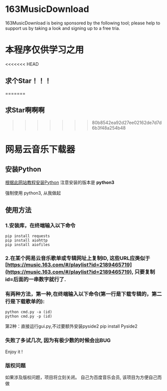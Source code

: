 # 163MusicDownload
163MusicDownload is being sponsored by the following tool; please help to support us by taking a look and signing up to a free tria.
# 本程序仅供学习之用
<<<<<<< HEAD
## 求个Star！！！
=======

## 求Star啊啊啊

>>>>>>> 80b8542ea92d27ee02162de7d7d6b3f48a254b48
# 网易云音乐下载器
## 安装Python
[根据此网站教程安装Python](http://www.liaoxuefeng.com/wiki/001374738125095c955c1e6d8bb493182103fac9270762a000/001374738150500472fd5785c194ebea336061163a8a974000)
注意安装的版本是 **python3**

强制使用 python3, 从我做起

## 使用方法 
### 1.安装库，在终端输入以下命令
    pip install requests
    pip install aiohttp
    pip install aiofiles
### 2.在某个网易云音乐歌单或专辑网址上复制ID, 这些URL应类似于[https://music.163.com/#/playlist?id=2189465719](https://music.163.com/#/playlist?id=2189465719), 只要复制id=后面的一串数字就行了.
### 有两种方法，第一种,在终端输入以下命令(第一行是下载专辑的，第二行是下载歌单的):
    python cmd.py -a (id)
    python cmd.py -p (id)
第2种：直接运行gui.py,不过要额外安装pyside2
    pip install Pyside2
### 失败了多试几次, 因为有极少数的时候会出BUG

Enjoy it !

### 版权问题
如果涉及版权问题，项目将立刻关闭。
自己为百度音乐会员, 该项目为方便自己而做
